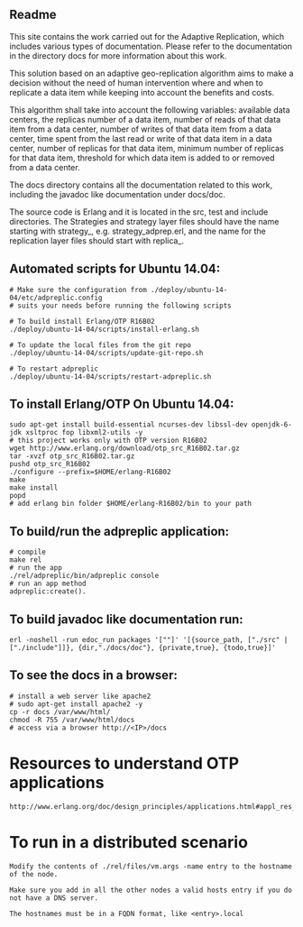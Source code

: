 ## Readme
This site contains the work carried out for the Adaptive Replication, which 
includes various types of documentation. Please refer to the documentation in 
the directory docs for more information about this work.

This solution based on an adaptive geo-replication algorithm aims to make a decision without the need of human intervention where and when to replicate a data item while keeping into account the benefits and costs.

This algorithm shall take into account the following variables: available data centers, the replicas number of a data item, number of reads of that data item from a data center, number of writes of that data item from a data center, time spent from the last read or write of that data item in a data center, number of replicas for that data item, minimum number of replicas for that data item, threshold for which data item is added to or removed from a data center.

The docs directory contains all the documentation related to this work, 
including the javadoc like documentation under docs/doc.

The source code is Erlang and it is located in the src, test and include directories. 
The Strategies and strategy layer files should have the name starting with strategy_, 
e.g. strategy_adprep.erl, and the name for the replication layer files should start 
with replica_.

## Automated scripts for Ubuntu 14.04:

    # Make sure the configuration from ./deploy/ubuntu-14-04/etc/adpreplic.config
    # suits your needs before running the following scripts

    # To build install Erlang/OTP R16B02
    ./deploy/ubuntu-14-04/scripts/install-erlang.sh

    # To update the local files from the git repo
    ./deploy/ubuntu-14-04/scripts/update-git-repo.sh

    # To restart adpreplic
    ./deploy/ubuntu-14-04/scripts/restart-adpreplic.sh


## To install Erlang/OTP On Ubuntu 14.04:

    sudo apt-get install build-essential ncurses-dev libssl-dev openjdk-6-jdk xsltproc fop libxml2-utils -y
    # this project works only with OTP version R16B02
    wget http://www.erlang.org/download/otp_src_R16B02.tar.gz
    tar -xvzf otp_src_R16B02.tar.gz
    pushd otp_src_R16B02
    ./configure --prefix=$HOME/erlang-R16B02
    make
    make install
    popd
    # add erlang bin folder $HOME/erlang-R16B02/bin to your path

## To build/run the adpreplic application:

    # compile
    make rel
    # run the app
    ./rel/adpreplic/bin/adpreplic console
    # run an app method
    adpreplic:create().

## To build javadoc like documentation run:
    erl -noshell -run edoc_run packages '[""]' '[{source_path, ["./src" | ["./include"]]}, {dir,"./docs/doc"}, {private,true}, {todo,true}]'

## To see the docs in a browser:

    # install a web server like apache2
    # sudo apt-get install apache2 -y
    cp -r docs /var/www/html/
    chmod -R 755 /var/www/html/docs
    # access via a browser http://<IP>/docs

# Resources to understand OTP applications

    http://www.erlang.org/doc/design_principles/applications.html#appl_res_file

# To run in a distributed scenario

    Modify the contents of ./rel/files/vm.args -name entry to the hostname of the node.

    Make sure you add in all the other nodes a valid hosts entry if you do not have a DNS server.

    The hostnames must be in a FQDN format, like <entry>.local